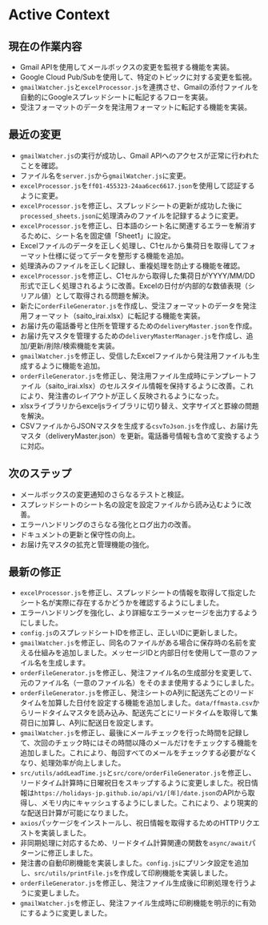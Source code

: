 # Active Context

## 現在の作業内容
- Gmail APIを使用してメールボックスの変更を監視する機能を実装。
- Google Cloud Pub/Subを使用して、特定のトピックに対する変更を監視。
- `gmailWatcher.js`と`excelProcessor.js`を連携させ、Gmailの添付ファイルを自動的にGoogleスプレッドシートに転記するフローを実装。
- 受注フォーマットのデータを発注用フォーマットに転記する機能を実装。

## 最近の変更
- `gmailWatcher.js`の実行が成功し、Gmail APIへのアクセスが正常に行われたことを確認。
- ファイル名を`server.js`から`gmailWatcher.js`に変更。
- `excelProcessor.js`を`ff01-455323-24aa6cec6617.json`を使用して認証するように変更。
- `excelProcessor.js`を修正し、スプレッドシートの更新が成功した後に`processed_sheets.json`に処理済みのファイルを記録するように変更。
- `excelProcessor.js`を修正し、日本語のシート名に関連するエラーを解消するために、シート名を固定値「Sheet1」に設定。
- Excelファイルのデータを正しく処理し、C1セルから集荷日を取得してフォーマット仕様に従ってデータを整形する機能を追加。
- 処理済みのファイルを正しく記録し、重複処理を防止する機能を確認。
- `excelProcessor.js`を修正し、C1セルから取得した集荷日がYYYY/MM/DD形式で正しく処理されるように改善。Excelの日付が内部的な数値表現（シリアル値）として取得される問題を解決。
- 新たに`orderFileGenerator.js`を作成し、受注フォーマットのデータを発注用フォーマット（saito_irai.xlsx）に転記する機能を実装。
- お届け先の電話番号と住所を管理するための`deliveryMaster.json`を作成。
- お届け先マスタを管理するための`deliveryMasterManager.js`を作成し、追加/更新/削除/検索機能を実装。
- `gmailWatcher.js`を修正し、受信したExcelファイルから発注用ファイルも生成するように機能を追加。
- `orderFileGenerator.js`を修正し、発注用ファイル生成時にテンプレートファイル（saito_irai.xlsx）のセルスタイル情報を保持するように改善。これにより、発注書のレイアウトが正しく反映されるようになった。
- xlsxライブラリからexceljsライブラリに切り替え、文字サイズと罫線の問題を解決。
- CSVファイルからJSONマスタを生成する`csvToJson.js`を作成し、お届け先マスタ（deliveryMaster.json）を更新。電話番号情報も含めて変換するように対応。

## 次のステップ
- メールボックスの変更通知のさらなるテストと検証。
- スプレッドシートのシート名の設定を設定ファイルから読み込むように改善。
- エラーハンドリングのさらなる強化とログ出力の改善。
- ドキュメントの更新と保守性の向上。
- お届け先マスタの拡充と管理機能の強化。

## 最新の修正
- `excelProcessor.js`を修正し、スプレッドシートの情報を取得して指定したシート名が実際に存在するかどうかを確認するようにしました。
- エラーハンドリングを強化し、より詳細なエラーメッセージを出力するようにしました。
- `config.js`のスプレッドシートIDを修正し、正しいIDに更新しました。
- `gmailWatcher.js`を修正し、同名のファイルがある場合に保存時の名前を変える仕組みを追加しました。メッセージIDと内部日付を使用して一意のファイル名を生成します。
- `orderFileGenerator.js`を修正し、発注ファイル名の生成部分を変更して、元のファイル名（一意のファイル名）をそのまま使用するようにしました。
- `orderFileGenerator.js`を修正し、発注シートのA列に配送先ごとのリードタイムを加算した日付を設定する機能を追加しました。`data/ffmasta.csv`からリードタイムマスタを読み込み、配送先ごとにリードタイムを取得して集荷日に加算し、A列に配送日を設定します。
- `gmailWatcher.js`を修正し、最後にメールチェックを行った時間を記録して、次回のチェック時にはその時間以降のメールだけをチェックする機能を追加しました。これにより、毎回すべてのメールをチェックする必要がなくなり、処理効率が向上しました。
- `src/utils/addLeadTime.js`と`src/core/orderFileGenerator.js`を修正し、リードタイム計算時に日曜祝日をスキップするように変更しました。祝日情報は`https://holidays-jp.github.io/api/v1/[年]/date.json`のAPIから取得し、メモリ内にキャッシュするようにしました。これにより、より現実的な配送日計算が可能になりました。
- `axios`パッケージをインストールし、祝日情報を取得するためのHTTPリクエストを実装しました。
- 非同期処理に対応するため、リードタイム計算関連の関数を`async/await`パターンに修正しました。
- 発注書の自動印刷機能を実装しました。`config.js`にプリンタ設定を追加し、`src/utils/printFile.js`を作成して印刷機能を実装しました。
- `orderFileGenerator.js`を修正し、発注ファイル生成後に印刷処理を行うように変更しました。
- `gmailWatcher.js`を修正し、発注ファイル生成時に印刷機能を明示的に有効にするように変更しました。
